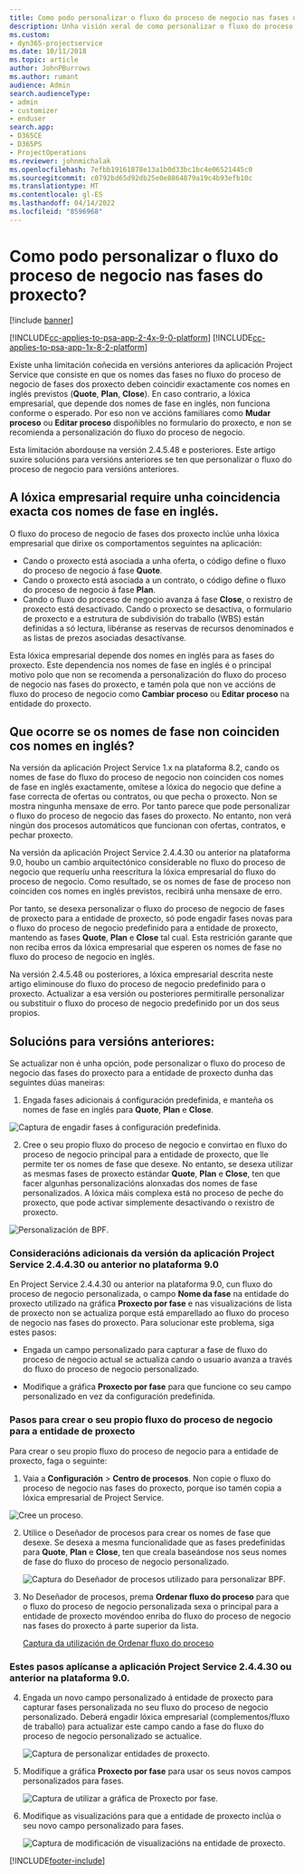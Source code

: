 ```yaml
---
title: Como podo personalizar o fluxo do proceso de negocio nas fases do proxecto?
description: Unha visión xeral de como personalizar o fluxo do proceso de negocio de Project Stages.
ms.custom:
- dyn365-projectservice
ms.date: 10/11/2018
ms.topic: article
author: JohnPBurrows
ms.author: rumant
audience: Admin
search.audienceType:
- admin
- customizer
- enduser
search.app:
- D365CE
- D365PS
- ProjectOperations
ms.reviewer: johnmichalak
ms.openlocfilehash: 7efbb19161878e13a1b0d33bc1bc4e06521445c0
ms.sourcegitcommit: c0792bd65d92db25e0e8864879a19c4b93efb10c
ms.translationtype: MT
ms.contentlocale: gl-ES
ms.lasthandoff: 04/14/2022
ms.locfileid: "8596968"
---
```

# <a name="how-do-i-customize-the-project-stages-business-process-flow"></a>Como podo personalizar o fluxo do proceso de negocio nas fases do proxecto?

[!include [banner](../includes/psa-now-project-operations.md)]

[!INCLUDE[cc-applies-to-psa-app-2-4x-9-0-platform](../includes/cc-applies-to-psa-app-2-4x-9-0-platform.md)]
[!INCLUDE[cc-applies-to-psa-app-1x-8-2-platform](../includes/cc-applies-to-psa-app-1x-8-2-platform.md)]

Existe unha limitación coñecida en versións anteriores da aplicación Project Service que consiste en que os nomes das fases no fluxo do proceso de negocio de fases dos proxecto deben coincidir exactamente cos nomes en inglés previstos (**Quote**, **Plan**, **Close**). En caso contrario, a lóxica empresarial, que depende dos nomes de fase en inglés, non funciona conforme o esperado. Por eso non ve accións familiares como **Mudar proceso** ou **Editar proceso** dispoñibles no formulario do proxecto, e non se recomienda a personalización do fluxo do proceso de negocio. 

Esta limitación abordouse na versión 2.4.5.48 e posteriores. Este artigo suxire solucións para versións anteriores se ten que personalizar o fluxo do proceso de negocio para versións anteriores.  

## <a name="business-logic-requires-an-exact-match-with-english-stage-names"></a>A lóxica empresarial require unha coincidencia exacta cos nomes de fase en inglés.

O fluxo do proceso de negocio de fases dos proxecto inclúe unha lóxica empresarial que dirixe os comportamentos seguintes na aplicación:
- Cando o proxecto está asociada a unha oferta, o código define o fluxo do proceso de negocio á fase **Quote**.
- Cando o proxecto está asociada a un contrato, o código define o fluxo do proceso de negocio á fase **Plan**.
- Cando o fluxo do proceso de negocio avanza á fase **Close**, o rexistro de proxecto está desactivado. Cando o proxecto se desactiva, o formulario de proxecto e a estrutura de subdivisión do traballo (WBS) están definidas a só lectura, libéranse as reservas de recursos denominados e as listas de prezos asociadas desactívanse.

Esta lóxica empresarial depende dos nomes en inglés para as fases do proxecto. Este dependencia nos nomes de fase en inglés é o principal motivo polo que non se recomenda a personalización do fluxo do proceso de negocio nas fases do proxecto, e tamén pola que non ve accións de fluxo do proceso de negocio como **Cambiar proceso** ou **Editar proceso** na entidade do proxecto.

## <a name="what-happens-if-the-stage-names-dont-match-the-english-names"></a>Que ocorre se os nomes de fase non coinciden cos nomes en inglés?

Na versión da aplicación Project Service 1.x na plataforma 8.2, cando os nomes de fase do fluxo do proceso de negocio non coinciden cos nomes de fase en inglés exactamente, omítese a lóxica do negocio que define a fase correcta de ofertas ou contratos, ou que pecha o proxecto. Non se mostra ningunha mensaxe de erro. Por tanto parece que pode personalizar o fluxo do proceso de negocio das fases do proxecto. No entanto, non verá ningún dos procesos automáticos que funcionan con ofertas, contratos, e pechar proxecto.

Na versión da aplicación Project Service 2.4.4.30 ou anterior na plataforma 9.0, houbo un cambio arquitectónico considerable no fluxo do proceso de negocio que requeríu unha reescritura la lóxica empresarial do fluxo do proceso de negocio. Como resultado, se os nomes de fase de proceso non coinciden cos nomes en inglés previstos, recibirá unha mensaxe de erro. 

Por tanto, se desexa personalizar o fluxo do proceso de negocio de fases de proxecto para a entidade de proxecto, só pode engadir fases novas para o fluxo do proceso de negocio predefinido para a entidade de proxecto, mantendo as fases **Quote**, **Plan** e **Close** tal cual. Esta restrición garante que non reciba erros da lóxica empresarial que esperen os nomes de fase no fluxo do proceso de negocio en inglés.

Na versión 2.4.5.48 ou posteriores, a lóxica empresarial descrita neste artigo eliminouse do fluxo do proceso de negocio predefinido para o proxecto. Actualizar a esa versión ou posteriores permitiralle personalizar ou substituir o fluxo do proceso de negocio predefinido por un dos seus propios. 

## <a name="workarounds-for-earlier-versions"></a>Solucións para versións anteriores:

Se actualizar non é unha opción, pode personalizar o fluxo do proceso de negocio das fases do proxecto para a entidade de proxecto dunha das seguintes dúas maneiras:

1. Engada fases adicionais á configuración predefinida, e manteña os nomes de fase en inglés para **Quote**, **Plan** e **Close**.


![Captura de engadir fases á configuración predefinida.](media/FAQ-Customize-BPF-1.png)
 
2. Cree o seu propio fluxo do proceso de negocio e convirtao en fluxo do proceso de negocio principal para a entidade de proxecto, que lle permite ter os nomes de fase que desexe. No entanto, se desexa utilizar as mesmas fases de proxecto estándar **Quote**, **Plan** e **Close**, ten que facer algunhas personalizacións alonxadas dos nomes de fase personalizados. A lóxica máis complexa está no proceso de peche do proxecto, que pode activar simplemente desactivando o rexistro de proxecto.

![Personalización de BPF.](media/FAQ-Customize-BPF-2.png)

### <a name="additional-considerations-for-project-service-app-version-24430-or-earlier-on-platform-90"></a>Consideracións adicionais da versión da aplicación Project Service 2.4.4.30 ou anterior no plataforma 9.0

En Project Service 2.4.4.30 ou anterior na plataforma 9.0, cun fluxo do proceso de negocio personalizada, o campo **Nome da fase** na entidade do proxecto utilizado na gráfica **Proxecto por fase** e nas visualizacións de lista de proxecto non se actualiza porque está emparellado ao fluxo do proceso de negocio nas fases do proxecto. Para solucionar este problema, siga estes pasos:

- Engada un campo personalizado para capturar a fase de fluxo do proceso de negocio actual se actualiza cando o usuario avanza a través do fluxo do proceso de negocio personalizado.

- Modifique a gráfica **Proxecto por fase** para que funcione co seu campo personalizado en vez da configuración predefinida.

### <a name="steps-to-create-your-own-business-process-flow-for-the-project-entity"></a>Pasos para crear o seu propio fluxo do proceso de negocio para a entidade de proxecto

Para crear o seu propio fluxo do proceso de negocio para a entidade de proxecto, faga o seguinte:

1. Vaia a **Configuración** > **Centro de procesos**. Non copie o fluxo do proceso de negocio nas fases do proxecto, porque iso tamén copia a lóxica empresarial de Project Service.

  ![Cree un proceso.](media/FAQ-Customize-BPF-3.png)

2. Utilice o Deseñador de procesos para crear os nomes de fase que desexe. Se desexa a mesma funcionalidade que as fases predefinidas para **Quote**, **Plan** e **Close**, ten que creala baseándose nos seus nomes de fase do fluxo do proceso de negocio personalizado.

   ![Captura do Deseñador de procesos utilizado para personalizar BPF.](media/FAQ-Customize-BPF-4.png) 

3. No Deseñador de procesos, prema **Ordenar fluxo do proceso** para que o fluxo do proceso de negocio personalizada sexa o principal para a entidade de proxecto movéndoo enriba do fluxo do proceso de negocio nas fases do proxecto á parte superior da lista.


   [Captura da utilización de Ordenar fluxo do proceso](media/FAQ-Customize-BPF-5-720.png)

### <a name="the-following-steps-apply-to-project-service-app-24430-or-earlier-on-the-90-platform"></a>Estes pasos aplícanse a aplicación Project Service 2.4.4.30 ou anterior na plataforma 9.0.

4. Engada un novo campo personalizado á entidade de proxecto para capturar fases personalizada no seu fluxo do proceso de negocio personalizado. Deberá engadir lóxica empresarial (complementos/fluxo de traballo) para actualizar este campo cando a fase do fluxo do proceso de negocio personalizado se actualice.

   ![Captura de personalizar entidades de proxecto.](media/FAQ-Customize-BPF-6-720.png)

5. Modifique a gráfica **Proxecto por fase** para usar os seus novos campos personalizados para fases.

   ![Captura de utilizar a gráfica de Proxecto por fase.](media/FAQ-Customize-BPF-7-720.png)

6. Modifique as visualizacións para que a entidade de proxecto inclúa o seu novo campo personalizado para fases.

   ![Captura de modificación de visualizacións na entidade de proxecto.](media/FAQ-Customize-BPF-8-720.png)



[!INCLUDE[footer-include](../includes/footer-banner.md)]
